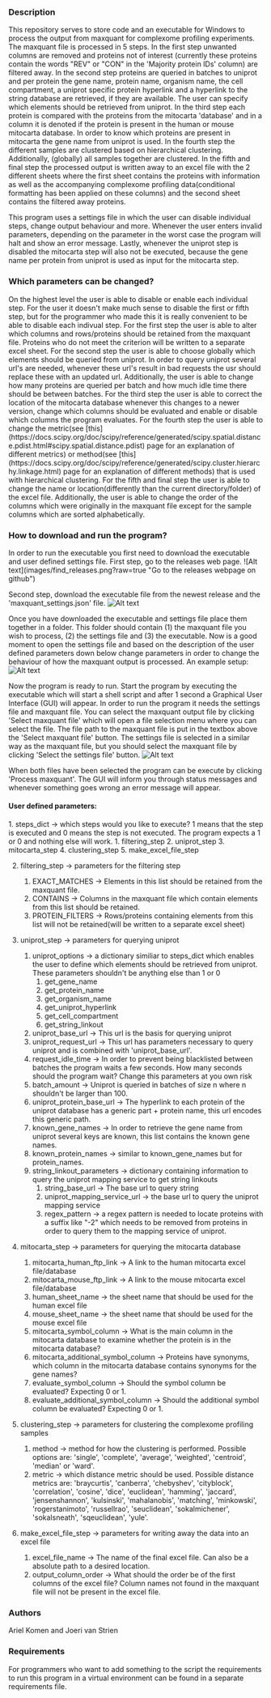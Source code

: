 <h3>Description</h3>
<p>
This repository serves to store code and an executable for Windows to process the output from maxquant for complexome profiling experiments. The maxquant file is processed in 5 steps. 
In the first step unwanted columns are removed and proteins not of interest (currently these proteins contain the words "REV" or "CON" in the 'Majority protein IDs' column) are filtered away. 
In the second step proteins are queried in batches to uniprot and per protein the gene name, protein name, organism name, the cell compartment, a uniprot specific protein hyperlink and a hyperlink to the string database are retrieved, if they are available. The user can specify which elements should be retrieved from uniprot. 
In the third step each protein is compared with the proteins from the mitocarta 'database' and in a column it is denoted if the protein is present in the human or mouse mitocarta database. In order to know which proteins are present in mitocarta the gene name from uniprot is used. 
In the fourth step the different samples are clustered based on hierarchical clustering. Additionally, (globally) all samples together are clustered. 
In the fifth and final step the processed output is written away to an excel file with the 2 different sheets where the first sheet contains the proteins with information as well as the accompanying complexome profiling data(conditional formatting has been applied on these columns) and the second sheet contains the filtered away proteins.
</p>
<p>
This program uses a settings file in which the user can disable individual steps, change output behaviour and more. Whenever the user enters invalid parameters, depending on the parameter in the worst case the program will halt and show an error message. 
Lastly, whenever the uniprot step is disabled the mitocarta step will also not be executed, because the gene name per protein from uniprot is used as input for the mitocarta step. 
</p>
<h3>Which parameters can be changed?</h3>
<p>
On the highest level the user is able to disable or enable each individual step. For the user it doesn't make much sense to disable the first or fifth step, but for the programmer who made this it is really convenient to be able to disable each indivual step. 
For the first step the user is able to alter which columns and rows/proteins should be retained from the maxquant file. Proteins who do not meet the criterion will be written to a separate excel sheet. 
For the second step the user is able to choose globally which elements should be queried from uniprot. In order to query uniprot several url's are needed, whenever these url's result in bad requests the usr should replace these with an updated url.
Additionally, the user is able to change how many proteins are queried per batch and how much idle time there should be between batches. 
For the third step the user is able to correct the location of the mitocarta database whenever this changes to a newer version, change which columns should be evaluated and enable or disable which columns the program evaluates. 
For the fourth step the user is able to change the metric(see [this](https://docs.scipy.org/doc/scipy/reference/generated/scipy.spatial.distance.pdist.html#scipy.spatial.distance.pdist) page for an explanation of different metrics) or 
method(see [this](https://docs.scipy.org/doc/scipy/reference/generated/scipy.cluster.hierarchy.linkage.html) page for an explanation of different methods) that is used with hierarchical clustering. 
For the fifth and final step the user is able to change the name or location(differently than the current directory/folder) of the excel file. Additionally, the user is able to change the order of the columns which were originally in the maxquant file except for the sample columns which are sorted alphabetically. 
</p>
<h3>How to download and run the program?</h3>
In order to run the executable you first need to download the executable and user defined settings file.
First step, go to the releases web page. 
![Alt text](images/find_releases.png?raw=true "Go to the releases webpage on github")

Second step, download the executable file from the newest release and the 'maxquant_settings.json' file. 
![Alt text](images/download_this_file.png?raw=true "Download the .exe file and maxquant_settings.json")

Once you have downloaded the executable and settings file place them together in a folder. 
This folder should contain (1) the maxquant file you wish to process, (2) the settings file and (3) the executable. 
Now is a good moment to open the settings file and based on the description of the user defined parameters down below change parameters in order to change the behaviour of how the maxquant output is processed.
An example setup: 
![Alt text](images/example_folder_structure.png?raw=true "An example folder structure")

Now the program is ready to run. Start the program by executing the executable which will start a shell script and after 1 second a Graphical User Interface (GUI) will appear. 
In order to run the program it needs the settings file and maxquant file. You can select the maxquant output file by clicking 'Select maxquant file' which will open a file selection menu 
where you can select the file. The file path to the maxquant file is put in the textbox above the 'Select maxquant file' button. 
The settings file is selected in a similar way as the maxquant file, but you should select the maxquant file by clicking 'Select the settings file' button. 
![Alt text](images/file_selection_procedure.png?raw=true "An example folder structure")

When both files have been selected the program can be execute by clicking 'Process maxquant'. The GUI will inform you through status messages and whenever something goes wrong an error message will appear. 

<h4>User defined parameters:</h4>
1. steps_dict -> which steps would you like to execute? 1 means that the step is executed and 0 means the step is not executed. The program expects a 1 or 0 and nothing else will work.
   1. filtering_step
   2. uniprot_step
   3. mitocarta_step
   4. clustering_step 
   5. make_excel_file_step

2. filtering_step -> parameters for the filtering step
   1. EXACT_MATCHES -> Elements in this list should be retained from the maxquant file. 
   2. CONTAINS -> Columns in the maxquant file which contain elements from this list should be retained. 
   3. PROTEIN_FILTERS -> Rows/proteins containing elements from this list will not be retained(will be written to a separate excel sheet) 

3. uniprot_step -> parameters for querying uniprot
   1. uniprot_options -> a dictionary similiar to steps_dict which enables the user to define which elements should be retrieved from uniprot. These parameters shouldn't be anything else than 1 or 0
      1. get_gene_name
      2. get_protein_name
      3. get_organism_name
      4. get_uniprot_hyperlink
      5. get_cell_compartment
      6. get_string_linkout
   2. uniprot_base_url -> This url is the basis for querying uniprot
   3. uniprot_request_url -> This url has parameters necessary to query uniprot and is combined with 'uniprot_base_url'.
   4. request_idle_time -> In order to prevent being blacklisted between batches the program waits a few seconds. How many seconds should the program wait? Change this parameters at you own risk 
   5. batch_amount -> Uniprot is queried in batches of size n where n shouldn't be larger than 100.
   6. uniprot_protein_base_url -> The hyperlink to each protein of the uniprot database has a generic part + protein name, this url encodes this generic path. 
   7. known_gene_names -> In order to retrieve the gene name from uniprot several keys are known, this list contains the known gene names.
   8. known_protein_names -> similar to known_gene_names but for protein_names.
   9. string_linkout_parameters -> dictionary containing information to query the uniprot mapping service to get string linkouts
      1. string_base_url -> The base url to query string 
      2. uniprot_mapping_service_url -> the base url to query the uniprot mapping service
      3. regex_pattern -> a regex pattern is needed to locate proteins with a suffix like "-2" which needs to be removed from proteins in order to query them to the mapping service of uniprot. 

4. mitocarta_step -> parameters for querying the mitocarta database
   1. mitocarta_human_ftp_link -> A link to the human mitocarta excel file/database
   2. mitocarta_mouse_ftp_link -> A link to the mouse mitocarta excel file/database
   3. human_sheet_name -> the sheet name that should be used for the human excel file
   4. mouse_sheet_name -> the sheet name that should be used for the mouse excel file
   5. mitocarta_symbol_column -> What is the main column in the mitocarta database to examine whether the protein is in the mitocarta database?
   6. mitocarta_additional_symbol_column -> Proteins have synonyms, which column in the mitocarta database contains synonyms for the gene names? 
   7. evaluate_symbol_column -> Should the symbol column be evaluated? Expecting 0 or 1.
   8. evaluate_additional_symbol_column -> Should the additional symbol column be evaluated? Expecting 0 or 1.

5. clustering_step -> parameters for clustering the complexome profiling samples
   1. method -> method for how the clustering is performed. Possible options are: 'single', 'complete', 'average', 'weighted', 'centroid', 'median' or 'ward'.
   2. metric -> which distance metric should be used. Possible distance metrics are: 'braycurtis', 'canberra', 'chebyshev', 'cityblock', 'correlation', 'cosine', 'dice', 'euclidean', 'hamming', 'jaccard', 'jensenshannon', 'kulsinski', 'mahalanobis', 'matching', 'minkowski', 'rogerstanimoto', 'russellrao', 'seuclidean', 'sokalmichener', 'sokalsneath', 'sqeuclidean', 'yule'.

6. make_excel_file_step -> parameters for writing away the data into an excel file 
   1. excel_file_name -> The name of the final excel file. Can also be a absolute path to a desired location. 
   2. output_column_order -> What should the order be of the first columns of the excel file? Column names not found in the maxquant file will not be present in the excel file. 

<h3>Authors</h3>
Ariel Komen and Joeri van Strien
<h3>Requirements</h3>
For programmers who want to add something to the script the requirements to run this program in a virtual environment can be found in a separate requirements file. 
